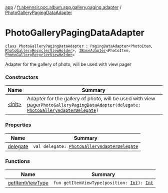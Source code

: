 [app](../../index.md) / [fr.abennsir.poc.album.app.gallery.paging.adapter](../index.md) / [PhotoGalleryPagingDataAdapter](./index.md)

# PhotoGalleryPagingDataAdapter

`class PhotoGalleryPagingDataAdapter : PagingDataAdapter<PhotoItem, `[`PhotoGalleryRecyclerViewHolder`](../../fr.abennsir.poc.album.app.gallery.viewholder/-photo-gallery-recycler-view-holder/index.md)`>, `[`IBaseAdapter`](../../fr.abennsir.poc.album.app.gallery.adapter/-i-base-adapter/index.md)`<PhotoItem, `[`PhotoGalleryRecyclerViewHolder`](../../fr.abennsir.poc.album.app.gallery.viewholder/-photo-gallery-recycler-view-holder/index.md)`>`

Adapter for the gallery of photo, will be used with view pager

### Constructors

| Name | Summary |
|---|---|
| [&lt;init&gt;](-init-.md) | Adapter for the gallery of photo, will be used with view pager`PhotoGalleryPagingDataAdapter(delegate: `[`PhotoGalleryAdapterDelegate`](../../fr.abennsir.poc.album.app.gallery.adapter/-photo-gallery-adapter-delegate/index.md)`)` |

### Properties

| Name | Summary |
|---|---|
| [delegate](delegate.md) | `val delegate: `[`PhotoGalleryAdapterDelegate`](../../fr.abennsir.poc.album.app.gallery.adapter/-photo-gallery-adapter-delegate/index.md) |

### Functions

| Name | Summary |
|---|---|
| [getItemViewType](get-item-view-type.md) | `fun getItemViewType(position: `[`Int`](https://kotlinlang.org/api/latest/jvm/stdlib/kotlin/-int/index.html)`): `[`Int`](https://kotlinlang.org/api/latest/jvm/stdlib/kotlin/-int/index.html) |
